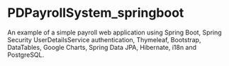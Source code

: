 # PDPayrollSystem_springboot
An example of a simple payroll web application using Spring Boot, Spring Security  UserDetailsService authentication, Thymeleaf, Bootstrap, DataTables, Google Charts, Spring Data JPA, Hibernate, i18n and PostgreSQL.
